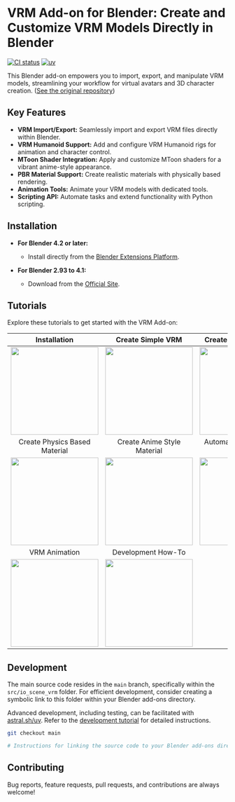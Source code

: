 # VRM Add-on for Blender: Create and Customize VRM Models Directly in Blender

[![CI status](https://github.com/saturday06/VRM-Addon-for-Blender/actions/workflows/test.yml/badge.svg?branch=main)](https://github.com/saturday06/VRM-Addon-for-Blender/actions)
[![uv](https://img.shields.io/endpoint?url=https://raw.githubusercontent.com/astral-sh/uv/main/assets/badge/v0.json)](https://github.com/astral-sh/uv)

This Blender add-on empowers you to import, export, and manipulate VRM models, streamlining your workflow for virtual avatars and 3D character creation. ([See the original repository](https://github.com/saturday06/VRM-Addon-for-Blender))

## Key Features

*   **VRM Import/Export:** Seamlessly import and export VRM files directly within Blender.
*   **VRM Humanoid Support:**  Add and configure VRM Humanoid rigs for animation and character control.
*   **MToon Shader Integration:** Apply and customize MToon shaders for a vibrant anime-style appearance.
*   **PBR Material Support:** Create realistic materials with physically based rendering.
*   **Animation Tools:** Animate your VRM models with dedicated tools.
*   **Scripting API:** Automate tasks and extend functionality with Python scripting.

## Installation

*   **For Blender 4.2 or later:**
    *   Install directly from the [Blender Extensions Platform](https://extensions.blender.org/add-ons/vrm).

*   **For Blender 2.93 to 4.1:**
    *   Download from the [Official Site](https://vrm-addon-for-blender.info).

## Tutorials

Explore these tutorials to get started with the VRM Add-on:

|                                          Installation                                           |                                      Create Simple VRM                                       |                                       Create Humanoid VRM                                        |
| :---------------------------------------------------------------------------------------------: | :-----------------------------------------------------------------------------------------------: | :-----------------------------------------------------------------------------------------------: |
| <a href="https://vrm-addon-for-blender.info/en/installation?locale_redirection"><img width="200" src="https://vrm-addon-for-blender.info/images/installation.gif"></a> | <a href="https://vrm-addon-for-blender.info/en/create-simple-vrm-from-scratch?locale_redirection"><img width="200" src="https://vrm-addon-for-blender.info/images/simple.gif"></a> | <a href="https://vrm-addon-for-blender.info/en/create-humanoid-vrm-from-scratch?locale_redirection"><img width="200" src="https://vrm-addon-for-blender.info/images/humanoid.gif"></a> |
|                                     Create Physics Based Material                                      |                                        Create Anime Style Material                                         |                                         Automation with Python Scripts                                          |
| <a href="https://vrm-addon-for-blender.info/en/material-pbr?locale_redirection"><img width="200" src="https://vrm-addon-for-blender.info/images/material_pbr.gif"></a> |     <a href="https://vrm-addon-for-blender.info/en/material-mtoon?locale_redirection"><img width="200" src="https://vrm-addon-for-blender.info/images/material_mtoon.gif"></a>     |         <a href="https://vrm-addon-for-blender.info/en/scripting-api?locale_redirection"><img width="200" src="https://vrm-addon-for-blender.info/images/scripting_api.gif"></a>         |
|                                        VRM Animation                                         |                                          Development How-To                                         |                                                                                                   |
|    <a href="https://vrm-addon-for-blender.info/en/animation?locale_redirection"><img width="200" src="https://vrm-addon-for-blender.info/images/animation.gif"></a>    |         <a href="https://vrm-addon-for-blender.info/en/development?locale_redirection"><img width="200" src="https://vrm-addon-for-blender.info/images/animation.gif"></a>         |                                                                                                   |

## Development

The main source code resides in the `main` branch, specifically within the `src/io_scene_vrm` folder.  For efficient development, consider creating a symbolic link to this folder within your Blender add-ons directory.

Advanced development, including testing, can be facilitated with [astral.sh/uv](https://docs.astral.sh/uv/).  Refer to the [development tutorial](https://vrm-addon-for-blender.info/en/development?locale_redirection) for detailed instructions.

```bash
git checkout main

# Instructions for linking the source code to your Blender add-ons directory are provided in the original README.
```

## Contributing

Bug reports, feature requests, pull requests, and contributions are always welcome!